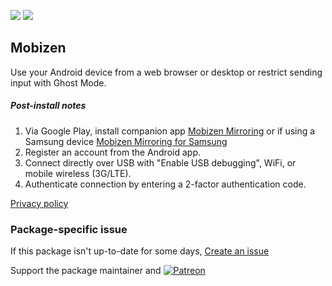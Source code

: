 [![](https://img.shields.io/chocolatey/v/mobizen?color=green&label=mobizen)](https://chocolatey.org/packages/mobizen) [![](https://img.shields.io/chocolatey/dt/mobizen)](https://chocolatey.org/packages/mobizen)

## Mobizen
Use your Android device from a web browser or desktop or restrict sending input with Ghost Mode.

##### Post-install notes

1. Via Google Play, install companion app [Mobizen Mirroring](https://play.google.com/store/apps/details?id=com.rsupport.mobizen.cn) or if using a Samsung device [Mobizen Mirroring for Samsung](https://play.google.com/store/apps/details?id=com.rsupport.mobizen.cn.k.sec)
2. Register an account from the Android app.
3. Connect directly over USB with "Enable USB debugging", WiFi, or mobile wireless (3G/LTE).
4. Authenticate connection by entering a 2-factor authentication code.

[Privacy policy](http://support.mobizen.com/hc/articles/216463637)

### Package-specific issue
If this package isn't up-to-date for some days, [Create an issue](https://github.com/tunisiano187/Chocolatey-packages/issues/new/choose)

Support the package maintainer and [![Patreon](https://cdn.jsdelivr.net/gh/tunisiano187/Chocolatey-packages@d15c4e19c709e7148588d4523ffc6dd3cd3c7e5e/icons/patreon.png)](https://www.patreon.com/tunisiano)